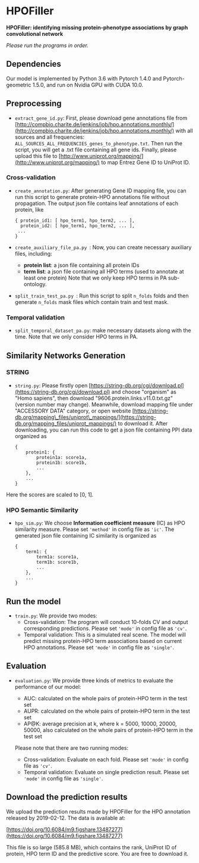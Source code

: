 # HPOFiller

**HPOFiller: identifying missing protein-phenotype associations by graph convolutional network**

*Please run the programs in order.*


## Dependencies

Our model is implemented by Python 3.6 with Pytorch 1.4.0 and Pytorch-geometric 1.5.0, and run on Nvidia GPU with CUDA 10.0.

## Preprocessing

- `extract_gene_id.py`: First, please download gene annotations file from [http://compbio.charite.de/jenkins/job/hpo.annotations.monthly/](http://compbio.charite.de/jenkins/job/hpo.annotations.monthly/) with all sources and all frequencies: `ALL_SOURCES_ALL_FREQUENCIES_genes_to_phenotype.txt`. Then run the script, you will get a .txt file containing all gene ids. Finally, please upload this file to [http://www.uniprot.org/mapping/](http://www.uniprot.org/mapping/) to map Entrez Gene ID to UniProt ID.

### Cross-validation

- `create_annotation.py`: After generating Gene ID mapping file, you can run this script to generate protein-HPO annotations file without propagation. The output json file contains leaf annotations of each protein, like

	```
	{ protein_id1: [ hpo_term1, hpo_term2, ... ],
  	  protein_id2: [ hpo_term1, hpo_term2, ... ],
     ...
    }
	```

- `create_auxiliary_file_pa.py `: Now, you can create necessary auxiliary files, including: 
	- **protein list**: a json file containing all protein IDs
	- **term list**: a json file containing all HPO terms (used to annotate at least one protein)
	Note that we only keep HPO terms in PA sub-ontology.

- `split_train_test_pa.py `: Run this script to split `n_folds` folds and then generate `n_folds` mask files which contain train and test mask.

### Temporal validation

- `split_temporal_dataset_pa.py`: make necessary datasets along with the time. Note that we only consider HPO terms in PA.

## Similarity Networks Generation
### STRING

- `string.py`: Please firstly open [https://string-db.org/cgi/download.pl](https://string-db.org/cgi/download.pl) and choose "organism" as "Homo sapiens", then download "9606.protein.links.v11.0.txt.gz" (version number may change). Meanwhile, download mapping file under "ACCESSORY DATA" category, or open website
[https://string-db.org/mapping\_files/uniprot\_mappings/](https://string-db.org/mapping_files/uniprot_mappings/) to download it. After downloading, you can run this code to get a json file containing PPI data organized as

	```
	{
		protein1: {
			protein1a: score1a, 
			protein1b: score1b, 
			...
		}, 
		...
	}
	```
Here the scores are scaled to [0, 1].

### HPO Semantic Similarity

- `hpo_sim.py`: We choose **Information coefficient measure** (IC) as HPO similarity measure. Please set `'method'` in config file as `'ic'`. The generated json file containing IC similarity is organized as

	```
	{
		term1: {
			term1a: score1a, 
			term1b: score1b, 
			...
		}, 
		...
	}
	```

## Run the model

- `train.py`: We provide two modes:
	- Cross-validation: The program will conduct 10-folds CV and output corresponding predictions. Please set `'mode'` in config file as `'cv'`.
	- Temporal validation: This is a simulated real scene. The model will predict missing protein-HPO term associations based on current HPO annotations. Please set `'mode'` in config file as `'single'`.

## Evaluation

- `evaluation.py`: We provide three kinds of metrics to evaluate the performance of our model:
	- AUC: calculated on the whole pairs of protein-HPO term in the test set
	- AUPR: calculated on the whole pairs of protein-HPO term in the test set
	- AP@K: average precision at k, where k = 5000, 10000, 20000, 50000, also calculated on the whole pairs of protein-HPO term in the test set
	
	Please note that there are two running modes:
	
	- Cross-validation: Evaluate on each fold. Please set `'mode'` in config file as `'cv'`.
	- Temporal validation: Evaluate on single prediction result. Please set `'mode'` in config file as `'single'`.

## Download the prediction results

We upload the prediction results made by HPOFiller for the HPO annotation released by 2019-02-12. The data is available at:

[https://doi.org/10.6084/m9.figshare.13487277](https://doi.org/10.6084/m9.figshare.13487277)

This file is so large (585.8 MB), which contains the rank, UniProt ID of protein, HPO term ID and the predictive score. You are free to download it.
